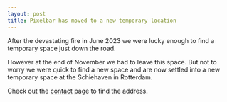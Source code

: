 ```yaml
---
layout: post
title: Pixelbar has moved to a new temporary location
---
```

After the devastating fire in June 2023 we were lucky enough to find a temporary space just down the road. 

However at the end of November we had to leave this space. But not to worry we were quick to find a new space and are now settled into a new temporary space at the Schiehaven in Rotterdam.

Check out the <a href="contact">contact</a> page to find the address.
